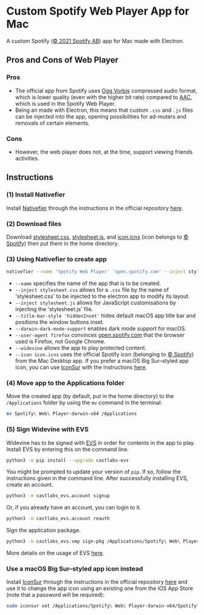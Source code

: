 # Custom Spotify Web Player App for Mac
A custom Spotify ([© 2021 Spotify AB](https://www.spotify.com/uk/legal/end-user-agreement/)) app for Mac made with Electron.

## Pros and Cons of Web Player
### Pros
- The official app from Spotify uses [Ogg Vorbis](https://xiph.org/vorbis/) compressed audio format, which is lower quality (even with the higher bit rate) compared to [AAC](https://en.wikipedia.org/wiki/Advanced_Audio_Coding), which is used in the Spotify Web Player.
- Being an made with Electron, this means that custom `.css` and `.js` files can be injected into the app, opening possibilities for ad-muters and removals of certain elements.
### Cons
- However, the web player does not, at the time, support viewing friends activities.

## Instructions
### (1) Install Nativefier
Install [Nativefier](https://github.com/nativefier/nativefier) through the instructions in the official repository [here](https://github.com/nativefier/nativefier#installation).

### (2) Download files
Download [stylesheet.css](https://github.com/ghzliahlam/spotify-web/blob/main/stylesheet.css), [stylesheet.js](https://github.com/ghzliahlam/spotify-web/blob/main/stylesheet.js), and [icon.icns](https://github.com/ghzliahlam/spotify-web/blob/main/icon.icns) (icon belongs to [© Spotify](https://www.spotify.com/uk/legal/end-user-agreement/)) then put them in the home directory.

### (3) Using Nativefier to create app
```zsh
nativefier --name 'Spotify Web Player' 'open.spotify.com' --inject stylesheet.css --inject stylesheet.js --title-bar-style 'hiddenInset' --darwin-dark-mode-support --user-agent firefox --widevine --icon icon.icns
```
- `--name` specifies the name of the app that is to be created.
- `--inject stylesheet.css` allows for a `.css` file by the name of 'stylesheet.css' to be injected to the electron app to modify its layout.
- `--inject stylesheet.js` allows for JavaScript customisations by injecting the 'stylesheet.js' file.
- `--title-bar-style 'hiddenInset'` hides default macOS app title bar and positions the window buttons inset.
- `--darwin-dark-mode-support` enables dark mode support for macOS.
- `--user-agent firefox` convinces [open.spotify.com](open.spotify.com) that the browser used is Firefox, not Google Chrome.
- `--widevine` allows the app to play protected content.
- `--icon icon.icns` uses the official Spotify icon (belonging to [© Spotify](https://www.spotify.com/uk/legal/end-user-agreement/)) from the Mac Desktop app. If you prefer a macOS Big Sur–styled app icon, you can use [IconSur](https://github.com/rikumi/iconsur) with the instructions [here](https://github.com/ghzliahlam/spotify-web#use-a-macos-big-surstyled-app-icon-instead).

### (4) Move app to the Applications folder
Move the created app (by default, put in the home directory) to the `/Applications` folder by using the `mv` command in the terminal:
```zsh
mv Spotify\ Web\ Player-darwin-x64 /Applications
```
### (5) Sign Widevine with EVS
Widevine has to be signed with [EVS](https://github.com/castlabs/electron-releases/wiki/EVS) in order for contents in the app to play. Install EVS by entering this on the command line.
```zsh
python3 -m pip install --upgrade castlabs-evs
```
You might be prompted to update your version of `pip`. If so, follow the instructions given in the command line.
After successfully installing EVS, create an account.
```zsh
python3 -m castlabs_evs.account signup
```
Or, if you already have an account, you can login to it.
```zsh
python3 -m castlabs_evs.account reauth
```
Sign the application package.
```zsh
python3 -m castlabs_evs.vmp sign-pkg /Applications/Spotify\ Web\ Player-darwin-x64
```
More details on the usage of EVS [here](https://github.com/castlabs/electron-releases/wiki/EVS).

### Use a macOS Big Sur–styled app icon instead
Install [IconSur](https://github.com/rikumi/iconsur) through the instructions in the official repository [here](https://github.com/rikumi/iconsur#installation) and use it to change the app icon using an existing one from the iOS App Store (note that a password will be required):
```zsh
sudo iconsur set /Applications/Spotify\ Web\ Player-darwin-x64/Spotify\ Web\ Player.app --keyword "Spotify"
```
